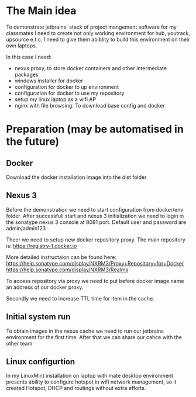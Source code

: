# The Main idea

To demonstrate jetbrains' stack of project mangement software for my classmates I need to create not only working environment for hub, youtrack, upsource e.t.c, I need to give them abiblity to build this environment on their own laptops. 

In this case I need:
* nexus proxy, to store docker containers and other intermediate packages
* windows installer for docker
* configuration for docker to up environment
* configuration for docker to use my repository
* setup my linux laptop as a wifi AP
* nginx with file browsing. To download base config and docker

# Preparation (may be automatised in the future)

## Docker
Download the docker installation image into the dist folder

## Nexus 3
Before the demonstration we need to start configuration from docker/env folder. After successfull start and nexus 3 initialization we need to login in the sonatype nexus 3 console at 8081 port. Default user and password are admin/admin123

Theer we need to setup new docker repository proxy. 
The main repository is: https://registry-1.docker.io

More detailed instructaion can be found here:
https://help.sonatype.com/display/NXRM3/Proxy+Repository+for+Docker
https://help.sonatype.com/display/NXRM3/Realms

To access repository via proxy we need to put before docker image name an address of our docker proxy.

Secondly we need to increase TTL time for item in the cache.

## Initial system run

To obtain images in the nexus cache we need to run our jetbrains environment for the first time.
After that we can share our cahce with the other team

## Linux configurtion

In my LinuxMint installation on laptop with mate desktop environment presents ability to configure hotspot in wifi network management, so it created Hotspot, DHCP and routings without extra efforts.

